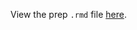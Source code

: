 View the prep `.rmd` file [here](https://github.com/OHI-Science/bhi-prep/blob/draft/baltic2019/NP/np_prep.rmd).
